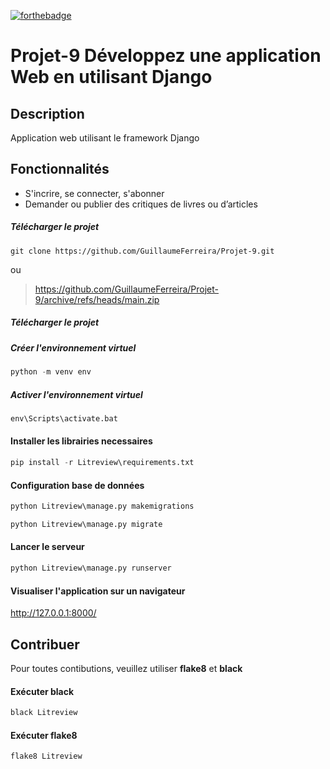 [![forthebadge](https://forthebadge.com/images/badges/made-with-python.svg)](https://forthebadge.com)
# Projet-9 Développez une application Web en utilisant Django
## Description
Application web utilisant le framework Django
## Fonctionnalités
* S'incrire, se connecter, s'abonner
* Demander ou publier des critiques de livres ou d’articles
##### Télécharger le projet 
``` 
git clone https://github.com/GuillaumeFerreira/Projet-9.git
```
ou
> https://github.com/GuillaumeFerreira/Projet-9/archive/refs/heads/main.zip
##### Télécharger le projet 
##### Créer l'environnement virtuel
```python 
python -m venv env
```
##### Activer l'environnement virtuel
```python 
env\Scripts\activate.bat
```
#### Installer les librairies necessaires
```python 
pip install -r Litreview\requirements.txt
```
#### Configuration base de données
```python 
python Litreview\manage.py makemigrations
```
```python 
python Litreview\manage.py migrate
```
#### Lancer le serveur
```python
python Litreview\manage.py runserver
```
#### Visualiser l'application sur un navigateur
http://127.0.0.1:8000/
## Contribuer
Pour toutes contibutions, veuillez utiliser **flake8** et **black**
#### Exécuter black
```python
black Litreview
```
#### Exécuter flake8
```python
flake8 Litreview
```
